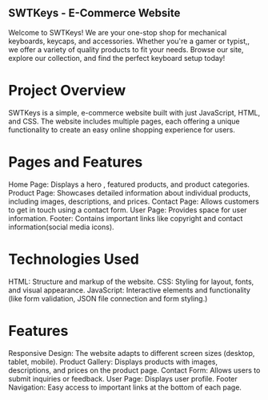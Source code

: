 ## SWTKeys - E-Commerce Website
Welcome to SWTKeys! We are your one-stop shop for mechanical keyboards, keycaps, and accessories. Whether you're a gamer or typist,, we offer a variety of quality products to fit your needs. Browse our site, explore our collection, and find the perfect keyboard setup today!

# Project Overview
SWTKeys is a simple, e-commerce website built with just JavaScript, HTML, and CSS. The website includes multiple pages, each offering a unique functionality to create an easy online shopping experience for users.

# Pages and Features
Home Page: Displays a hero , featured products, and product categories.
Product Page: Showcases detailed information about individual products, including images, descriptions, and prices.
Contact Page: Allows customers to get in touch using  a contact form.
User Page: Provides space for user information.
Footer: Contains important links like copyright and contact information(social media icons).

# Technologies Used
HTML: Structure and markup of the website.
CSS: Styling for layout, fonts, and visual appearance.
JavaScript: Interactive elements and functionality (like form validation, JSON file connection and form styling.)

# Features
Responsive Design: The website adapts to different screen sizes (desktop, tablet, mobile).
Product Gallery: Displays products with images, descriptions, and prices on the product page.
Contact Form: Allows users to submit inquiries or feedback.
User Page: Displays user profile.
Footer Navigation: Easy access to important links at the bottom of each page.
